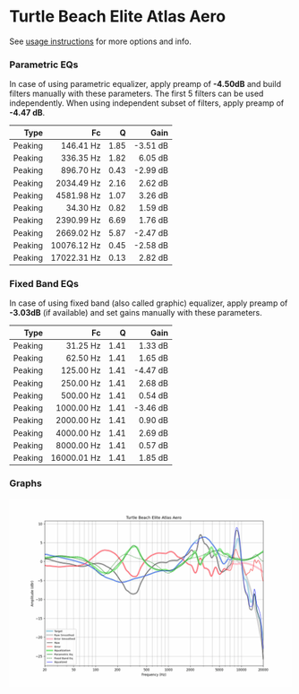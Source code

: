 # Turtle Beach Elite Atlas Aero
See [usage instructions](https://github.com/jaakkopasanen/AutoEq#usage) for more options and info.

### Parametric EQs
In case of using parametric equalizer, apply preamp of **-4.50dB** and build filters manually
with these parameters. The first 5 filters can be used independently.
When using independent subset of filters, apply preamp of **-4.47 dB**.

| Type    | Fc          |    Q | Gain     |
|--------:|------------:|-----:|---------:|
| Peaking | 146.41 Hz   | 1.85 | -3.51 dB |
| Peaking | 336.35 Hz   | 1.82 | 6.05 dB  |
| Peaking | 896.70 Hz   | 0.43 | -2.99 dB |
| Peaking | 2034.49 Hz  | 2.16 | 2.62 dB  |
| Peaking | 4581.98 Hz  | 1.07 | 3.26 dB  |
| Peaking | 34.30 Hz    | 0.82 | 1.59 dB  |
| Peaking | 2390.99 Hz  | 6.69 | 1.76 dB  |
| Peaking | 2669.02 Hz  | 5.87 | -2.47 dB |
| Peaking | 10076.12 Hz | 0.45 | -2.58 dB |
| Peaking | 17022.31 Hz | 0.13 | 2.82 dB  |

### Fixed Band EQs
In case of using fixed band (also called graphic) equalizer, apply preamp of **-3.03dB**
(if available) and set gains manually with these parameters.

| Type    | Fc          |    Q | Gain     |
|--------:|------------:|-----:|---------:|
| Peaking | 31.25 Hz    | 1.41 | 1.33 dB  |
| Peaking | 62.50 Hz    | 1.41 | 1.65 dB  |
| Peaking | 125.00 Hz   | 1.41 | -4.47 dB |
| Peaking | 250.00 Hz   | 1.41 | 2.68 dB  |
| Peaking | 500.00 Hz   | 1.41 | 0.54 dB  |
| Peaking | 1000.00 Hz  | 1.41 | -3.46 dB |
| Peaking | 2000.00 Hz  | 1.41 | 0.90 dB  |
| Peaking | 4000.00 Hz  | 1.41 | 2.69 dB  |
| Peaking | 8000.00 Hz  | 1.41 | 0.57 dB  |
| Peaking | 16000.01 Hz | 1.41 | 1.85 dB  |

### Graphs
![](./Turtle%20Beach%20Elite%20Atlas%20Aero.png)